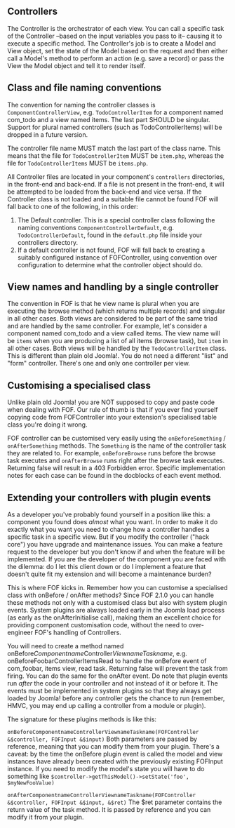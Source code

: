 Controllers
----

The Controller is the orchestrator of each view. You can call a specific task of the Controller –based on the input variables you pass to it– causing it to execute a specific method. The Controller's job is to create a Model and View object, set the state of the Model based on the request and then either call a Model's method to perform an action (e.g. save a record) or pass the View the Model object and tell it to render itself.

## Class and file naming conventions

The convention for naming the controller classes is `ComponentControllerView`, e.g. `TodoControllerItem` for a component named com_todo and a view named items. The last part SHOULD be singular. Support for plural named controllers (such as TodoControllerItems) will be dropped in a future version.

The controller file name MUST match the last part of the class name. This means that the file for `TodoControllerItem` MUST be `item.php`, whereas the file for `TodoControllerItems` MUST be `items.php`.

All Controller files are located in your component's `controllers` directories, in the front-end and back-end. If a file is not present in the front-end, it will be attempted to be loaded from the back-end and vice versa. If the Controller class is not loaded and a suitable file cannot be found FOF will fall back to one of the following, in this order:

1. The Default controller. This is a special controller class following the naming conventions `ComponentControllerDefault`, e.g. `TodoControllerDefault`, found in the `default.php` file inside your controllers directory.
2. If a default controller is not found, FOF will fall back to creating a suitably configured instance of FOFController, using convention over configuration to determine what the controller object should do.

## View names and handling by a single controller

The convention in FOF is that he view name is plural when you are executing the browse method (which returns multiple records) and singular in all other cases. Both views are considered to be part of the same triad and are handled by the same controller. For example, let's consider a component named com_todo and a view called items. The view name will be `items` when you are producing a list of all items (browse task), but `item` in all other cases. Both views will be handled by the `TodoControllerItem` class. This is different than plain old Joomla!. You do not need a different "list" and "form" controller. There's one and only one controller per view.

## Customising a specialised class

Unlike plain old Joomla! you are NOT supposed to copy and paste code when dealing with FOF. Our rule of thumb is that if you ever find yourself copying code from FOFController into your extension's specialised table class you're doing it wrong.

FOF controller can be customised very easily using the `onBeforeSomething` / `onAfterSomething` methods. The `Something` is the name of the controller task they are related to. For example, `onBeforeBrowse` runs before the browse task executes and `onAfterBrowse` runs right after the browse task executes. Returning false will result in a 403 Forbidden error. Specific implementation notes for each case can be found in the docblocks of each event method.

## Extending your controllers with plugin events

As a developer you've probably found yourself in a position like this: a component you found does *almost* what you want. In order to make it do exactly what you want you need to change how a controller handles a specific task in a specific view. But if you modify the controller ("hack core") you have upgrade and maintenance issues. You can make a feature request to the developer but you don't know if and when the feature will be implemented. If you are the developer of the component you are faced with the dilemma: do I let this client down or do I implement a feature that doesn't quite fit my extension and will become a maintenance burden? 

This is where FOF kicks in. Remember how you can customise a specialised class with onBefore / onAfter methods? Since FOF 2.1.0 you can handle these methods not only with a customised class but also with system plugin events. System plugins are always loaded early in the Joomla load process (as early as the onAfterInitialise call), making them an excellent choice for providing component customisation code, without the need to over-engineer FOF's handling of Controllers.

You will need to create a method named onBefore*Componentname*Controller*ViewnameTaskname*, e.g. onBeforeFoobarControllerItemsRead to handle the onBefore event of com_foobar, items view, read task. Returning false will prevent the task from firing. You can do the same for the onAfter event. Do note that plugin events run *after* the code in your controller and not instead of it or before it. The events must be implemented in system plugins so that they always get loaded by Joomla! before any controller gets the chance to run (remember, HMVC, you may end up calling a controller from a module or plugin).

The signature for these plugins methods is like this:

`onBeforeComponentnameControllerViewnameTaskname(FOFController &$controller, FOFInput &$input)`
Both parameters are passed by reference, meaning that you can modify them from your plugin. There's a caveat: by the time the onBefore plugin event is called the model and view instances have already been created with the previously existing FOFInput instance. If you need to modify the model's state you will have to do something like `$controller->getThisModel()->setState('foo', $myNewFooValue)`

`onAfterComponentnameControllerViewnameTaskname(FOFController &$controller, FOFInput &$input, &$ret)`
The $ret parameter contains the return value of the task method. It is passed by reference and you can modify it from your plugin.